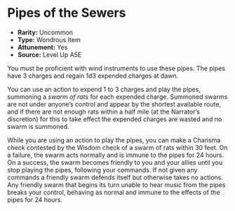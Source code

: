 
# Pipes of the Sewers

* **Rarity:** Uncommon
* **Type:** Wondrous Item
* **Attunement:** Yes
* **Source:** Level Up A5E


You must be proficient with wind instruments to use these pipes. The pipes have 3 charges and regain 1d3 expended charges at dawn. 

You can use an action to expend 1 to 3 charges and play the pipes, summoning a _swarm of rats_  for each expended charge. Summoned swarms are not under anyone’s control and appear by the shortest available route, and if there are not enough rats within a half mile (at the Narrator’s discretion) for this to take effect the expended charges are wasted and no swarm is summoned.

While you are using an action to play the pipes, you can make a Charisma check contested by the Wisdom check of a swarm of rats within 30 feet. On a failure, the swarm acts normally and is immune to the pipes for 24 hours. On a success, the swarm becomes friendly to you and your allies until you stop playing the pipes, following your commands. If not given any commands a friendly swarm defends itself but otherwise takes no actions. Any friendly swarm that begins its turn unable to hear music from the pipes breaks your control, behaving as normal and immune to the effects of the pipes for 24 hours.
